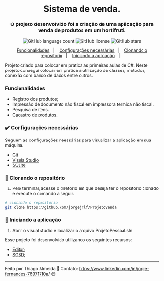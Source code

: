 <h1 align="center">
  Sistema de venda.
</h1>

<h3 align="center">
  O projeto desenvolvido foi a criação de uma aplicação para venda de produtos em um hortifruti.
</h3>

<p align="center">
  <img alt="GitHub language count" src="https://img.shields.io/github/languages/count/jorgejrlf/ProjetoVenda">

  <img alt="GitHub license" src="https://img.shields.io/github/license/jorgejrlf/ProjetoVenda">

  <img alt="GitHub stars" src="https://img.shields.io/github/stars/jorgejrlf/ProjetoVenda?style=social">
</p>

<p align="center">
  <a href="#funcionalidades">Funcionalidades</a>&nbsp;&nbsp;&nbsp;|&nbsp;&nbsp;&nbsp;
  <a href="#heavy_check_mark-configurações-necessárias">Configurações necessárias</a>&nbsp;&nbsp;&nbsp;|&nbsp;&nbsp;&nbsp;
  <a href="#arrow_down_small-clonando-o-repositório">Clonando o repositório</a>&nbsp;&nbsp;&nbsp;|&nbsp;&nbsp;&nbsp;
  <a href="#beginner-iniciando-a-aplicação">Iniciando a aplicação</a>&nbsp;&nbsp;&nbsp;|&nbsp;&nbsp;&nbsp;
</p>

Projeto criado para colocar em pratica as primeiras aulas de C#. Neste projeto consegui colocar em pratica a utilização de classes, metodos, conexão com banco de dados entre outros.

### Funcionalidades

- Registro dos produtos;
- Impressão de documento não fiscal em impressora termica não fiscal.
- Pesquisa de itens.
- Cadastro de produtos.

### :heavy_check_mark: Configurações necessárias

Seguem as configurações neessárias para visualizar a aplicação em sua máquina.

-  [Git](https://git-scm.com)
- [Visula Studio](https://visualstudio.microsoft.com/pt-br/)
- [SQLite](http://www.sqlite.org/index.html)

### :arrow_down_small: Clonando o repositório
1. Pelo terminal, acesse o diretório em que deseja ter o repositório clonado e execute o comando a seguir.
```bash
# clonando o repositório
git clone https://github.com/jorgejrlf/ProjetoVenda
```
### :beginner: Iniciando a aplicação
1. Abrir o visual studio e localizar o arquivo ProjetoPessoal.sln

Esse projeto foi desenvolvido utilizando os seguintes recursos:

-  [Editor](https://visualstudio.microsoft.com/pt-br);
-  [SGBD](https://sqlitestudio.pl);
---

Feito por Thiago Almeida :blue_heart: Contato: https://www.linkedin.com/in/jorge-fernandes-76971710a/ :blush:
